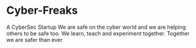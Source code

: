 # Cyber-Freaks
A CyberSec Startup
We are safe on the cyber world and we are helping others to be safe too. 
We learn, teach and experiment together. 
Together we are safer than ever
